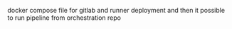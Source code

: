docker compose file for gitlab and runner deployment and then it possible to run pipeline from orchestration repo
